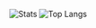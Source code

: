 ![Stats](https://github-readme-stats.vercel.app/api?username=castynet&show_icons=true&count_private=true)
![Top Langs](https://github-readme-stats.vercel.app/api/top-langs/?username=castynet&layout=compact)
